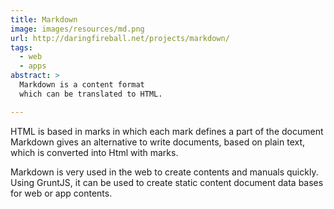```yaml
---
title: Markdown
image: images/resources/md.png
url: http://daringfireball.net/projects/markdown/
tags:
  - web
  - apps
abstract: >
  Markdown is a content format 
  which can be translated to HTML.

---
```

HTML is based in marks in which each mark 
defines a part of the document
Markdown gives an alternative to write documents,
based on plain text, which is converted into Html with marks.

Markdown is very used in the web 
to create contents and manuals quickly.
Using GruntJS, 
it can be used to create static content document data bases
for web or app contents.

